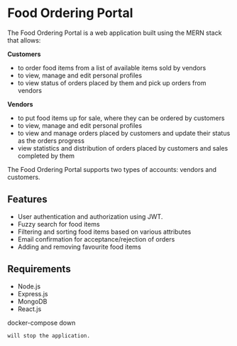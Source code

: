 # Food Ordering Portal

The Food Ordering Portal is a web application built using the MERN stack that allows:

<b>Customers</b>

* to order food items from a list of available items sold by vendors
* to view, manage and edit personal profiles
* to view status of orders placed by them and pick up orders from vendors

<b>Vendors</b>

* to put food items up for sale, where they can be ordered by customers
* to view, manage and edit personal profiles
* to view and manage orders placed by customers and update their status as the orders progress
* view statistics and distribution of orders placed by customers and sales completed by them

The Food Ordering Portal supports two types of accounts: vendors and customers.

## Features

* User authentication and authorization using JWT.
* Fuzzy search for food items
* Filtering and sorting food items based on various attributes
* Email confirmation for acceptance/rejection of orders
* Adding and removing favourite food items

## Requirements

* Node.js
* Express.js
* MongoDB
* React.js

docker-compose down
```
will stop the application.
